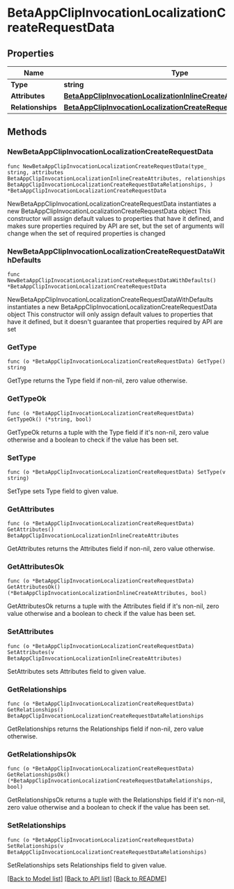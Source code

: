 # BetaAppClipInvocationLocalizationCreateRequestData

## Properties

Name | Type | Description | Notes
------------ | ------------- | ------------- | -------------
**Type** | **string** |  | 
**Attributes** | [**BetaAppClipInvocationLocalizationInlineCreateAttributes**](BetaAppClipInvocationLocalizationInlineCreateAttributes.md) |  | 
**Relationships** | [**BetaAppClipInvocationLocalizationCreateRequestDataRelationships**](BetaAppClipInvocationLocalizationCreateRequestDataRelationships.md) |  | 

## Methods

### NewBetaAppClipInvocationLocalizationCreateRequestData

`func NewBetaAppClipInvocationLocalizationCreateRequestData(type_ string, attributes BetaAppClipInvocationLocalizationInlineCreateAttributes, relationships BetaAppClipInvocationLocalizationCreateRequestDataRelationships, ) *BetaAppClipInvocationLocalizationCreateRequestData`

NewBetaAppClipInvocationLocalizationCreateRequestData instantiates a new BetaAppClipInvocationLocalizationCreateRequestData object
This constructor will assign default values to properties that have it defined,
and makes sure properties required by API are set, but the set of arguments
will change when the set of required properties is changed

### NewBetaAppClipInvocationLocalizationCreateRequestDataWithDefaults

`func NewBetaAppClipInvocationLocalizationCreateRequestDataWithDefaults() *BetaAppClipInvocationLocalizationCreateRequestData`

NewBetaAppClipInvocationLocalizationCreateRequestDataWithDefaults instantiates a new BetaAppClipInvocationLocalizationCreateRequestData object
This constructor will only assign default values to properties that have it defined,
but it doesn't guarantee that properties required by API are set

### GetType

`func (o *BetaAppClipInvocationLocalizationCreateRequestData) GetType() string`

GetType returns the Type field if non-nil, zero value otherwise.

### GetTypeOk

`func (o *BetaAppClipInvocationLocalizationCreateRequestData) GetTypeOk() (*string, bool)`

GetTypeOk returns a tuple with the Type field if it's non-nil, zero value otherwise
and a boolean to check if the value has been set.

### SetType

`func (o *BetaAppClipInvocationLocalizationCreateRequestData) SetType(v string)`

SetType sets Type field to given value.


### GetAttributes

`func (o *BetaAppClipInvocationLocalizationCreateRequestData) GetAttributes() BetaAppClipInvocationLocalizationInlineCreateAttributes`

GetAttributes returns the Attributes field if non-nil, zero value otherwise.

### GetAttributesOk

`func (o *BetaAppClipInvocationLocalizationCreateRequestData) GetAttributesOk() (*BetaAppClipInvocationLocalizationInlineCreateAttributes, bool)`

GetAttributesOk returns a tuple with the Attributes field if it's non-nil, zero value otherwise
and a boolean to check if the value has been set.

### SetAttributes

`func (o *BetaAppClipInvocationLocalizationCreateRequestData) SetAttributes(v BetaAppClipInvocationLocalizationInlineCreateAttributes)`

SetAttributes sets Attributes field to given value.


### GetRelationships

`func (o *BetaAppClipInvocationLocalizationCreateRequestData) GetRelationships() BetaAppClipInvocationLocalizationCreateRequestDataRelationships`

GetRelationships returns the Relationships field if non-nil, zero value otherwise.

### GetRelationshipsOk

`func (o *BetaAppClipInvocationLocalizationCreateRequestData) GetRelationshipsOk() (*BetaAppClipInvocationLocalizationCreateRequestDataRelationships, bool)`

GetRelationshipsOk returns a tuple with the Relationships field if it's non-nil, zero value otherwise
and a boolean to check if the value has been set.

### SetRelationships

`func (o *BetaAppClipInvocationLocalizationCreateRequestData) SetRelationships(v BetaAppClipInvocationLocalizationCreateRequestDataRelationships)`

SetRelationships sets Relationships field to given value.



[[Back to Model list]](../README.md#documentation-for-models) [[Back to API list]](../README.md#documentation-for-api-endpoints) [[Back to README]](../README.md)


